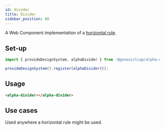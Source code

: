 ```yaml
---
id: divider
title: Divider
sidebar_position: 80
---
```


A Web Component implementation of a [horizontal rule](https://developer.mozilla.org/en-US/docs/Web/HTML/Element/hr).

## Set-up

```ts
import { provideDesignSystem, alphaDivider } from '@genesislcap/alpha-design-system';

provideDesignSystem().register(alphaDivider());
```

## Usage

```html live
<alpha-divider></alpha-divider>
```

## Use cases

Used anywhere a horizontal rule might be used.
